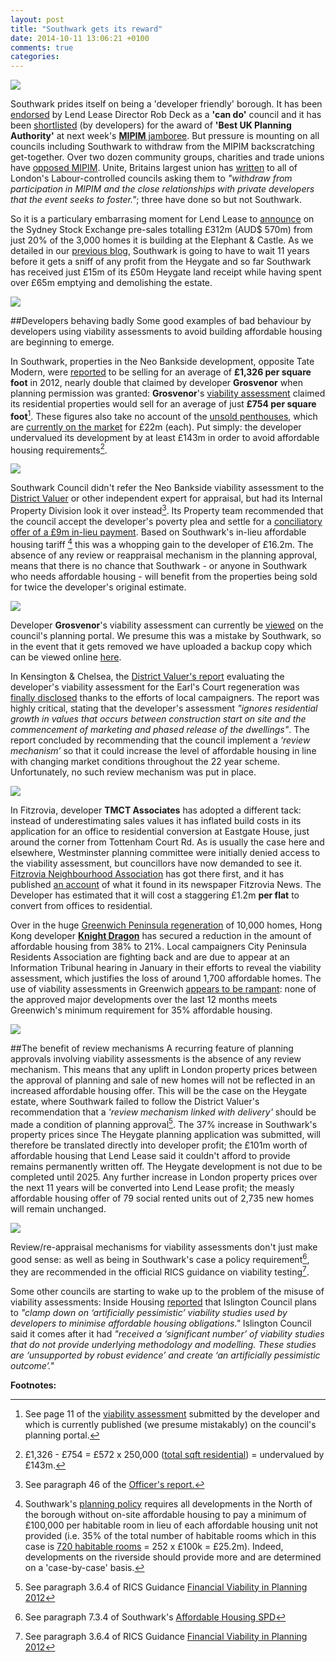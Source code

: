 ```yaml
---
layout: post
title: "Southwark gets its reward"
date: 2014-10-11 13:06:21 +0100
comments: true
categories: 
---
```

![](http://crappistmartin.github.io/images/MipimAwards.jpg) 

Southwark prides itself on being a 'developer friendly' borough. It has been [endorsed](http://vimeo.com/71882474#t=125s) by Lend Lease Director Rob Deck as a __'can do'__ council and it has been [shortlisted](http://www.mipimuk-awards.co.uk/mipimukawards2014/shortlist) (by developers) for the award of __'Best UK Planning Authority'__ at next week's [__MIPIM__ jamboree](http://www.mipimuk.co.uk/). But pressure is mounting on all councils including Southwark to withdraw from the MIPIM backscratching get-together. Over two dozen community groups, charities and trade unions have [opposed MIPIM](http://radicalhousingnetwork.org/mipim-uk/whos-opposing-mipim/). Unite, Britains largest union has [written](http://www.unitetheunion.org/news/labour-councillors-urged-to-boycott-property-developers-fair-as-londons-housing-crisis-mounts/) to all of London's Labour-controlled councils  asking them to _"withdraw from participation in MIPIM and the close relationships with private developers that the event seeks to foster."_; three have done so but not Southwark.

So it is a particulary embarrasing moment for Lend Lease to [announce](http://www.asx.com.au/asxpdf/20141009/pdf/42ss0tfmnqrw92.pdf) on the Sydney Stock Exchange pre-sales totalling £312m (AUD$ 570m) from just 20% of the 3,000 homes it is building at the Elephant & Castle. As we detailed in our [previous blog](/2014-09-20-setting-the-record-straight/), Southwark is going to have to wait 11 years before it gets a sniff of any profit from the Heygate and so far Southwark has received just £15m of its £50m Heygate land receipt while having spent over £65m emptying and demolishing the estate.  

![](https://pbs.twimg.com/media/BzdVDNBCAAMCUu0.png)

##Developers behaving badly
Some good examples of bad behaviour by developers using viability assessments to avoid building affordable housing are beginning to emerge. 

In Southwark, properties in the Neo Bankside development, opposite Tate Modern, were  [reported](http://www.colliers.com/~/media/Files/EMEA/UK/research/residential/201202-central-london-residential-market.pdf) to be selling for an average of __£1,326 per square foot__ in 2012, nearly double that claimed by developer __Grosvenor__ when planning permission was granted: __Grosvenor__'s [viability assessment](http://crappistmartin.github.io/images/NeoBankside_VA.pdf) claimed its residential properties would sell for an average of just __£754 per square foot__[^1]. These figures also take no account of the [unsold penthouses](http://online.wsj.com/articles/europe-house-of-the-day-luxury-penthouse-on-the-bank-of-the-thames-photos-1412674116), which are [currently on the market](http://www.london-se1.co.uk/news/view/7512) for £22m (each). Put simply: the developer undervalued its development by at least £143m in order to avoid affordable housing requirements[^2]. 

![](http://crappistmartin.github.io/images/neobanksidecomparison.jpg)

Southwark Council didn't refer the Neo Bankside viability assessment to the [District Valuer](http://www.voa.gov.uk/DVS/index.html) or other independent expert for appraisal, but had its Internal Property Division look it over instead[^3]. Its Property team recommended that the council accept the developer's poverty plea and settle for a [conciliatory offer of a £9m in-lieu payment](http://www.london-se1.co.uk/news/view/5356). Based on Southwark's in-lieu affordable housing tariff [^4] this was a whopping gain to the developer of £16.2m. 
The absence of any review or reappraisal mechanism in the planning approval, means that there is no chance that Southwark - or anyone in Southwark who needs affordable housing - will benefit from the properties being sold for twice the developer's original estimate.

![](http://crappistmartin.github.io/images/NEOBanksidePenthouse.jpg)

Developer __Grosvenor__'s viability assessment can currently be [viewed](http://planningonline.southwark.gov.uk/DocsOnline/Documents/6014_1.pdf) on the council's planning portal. We presume this was a mistake by Southwark, so in the event that it gets removed we have uploaded a backup copy which can be viewed online [here](http://planningonline.southwark.gov.uk/DocsOnline/Documents/6014_1.pdf).  

In Kensington & Chelsea, the [District Valuer's report](http://crappistmartin.github.io/images/SKMBT_DVSReport.pdf) evaluating the developer's viability assessment for the Earl's Court regeneration was [finally disclosed](http://www.insidehousing.co.uk/development/earls-court-developer-ignored-house-price-rises/7005985.article) thanks to the efforts of local campaigners. The report was highly critical, stating that the developer's assessment _"ignores residential growth in values that occurs between construction start on site and the commencement of marketing and phased release of the dwellings"_. The report concluded by recommending that the council implement a _‘review mechanism’_ so that it could increase the level of affordable housing in line with changing market conditions throughout the 22 year scheme. Unfortunately, no such review mechanism was put in place.

![](http://crappistmartin.github.io/images/DVSReport.png)


In Fitzrovia, developer __TMCT Associates__ has adopted a different tack: instead of underestimating sales values it has inflated build costs in its application for an office to residential conversion at Eastgate House, just around the corner from Tottenham Court Rd. As is usually the case here and elsewhere, Westminster planning committee were initially denied access to the viability assessment, but councillors have now demanded to see it. [Fitzrovia Neighbourhood Association](http://fitzrovia.org.uk/) has got there first, and it has published [an account](http://news.fitzrovia.org.uk/2014/10/09/affordable-housing-viability-and-profit/) of what it found in its newspaper Fitzrovia News. The Developer has estimated that it will cost a staggering £1.2m __per flat__ to convert from offices to residential.

Over in the huge [Greenwich Peninsula regeneration](http://knightdragon.com/greenwich-peninsula/current) of 10,000 homes, Hong Kong developer [__Knight Dragon__](http://knightdragon.com/) has secured a reduction in the amount of affordable housing from 38% to 21%. Local campaigners City Peninsula Residents Association are fighting back and are due to appear at an Information Tribunal hearing in January in their efforts to reveal the viability assessment, which justifies the loss of around 1,700 affordable homes. The use of viability assessments in Greenwich [appears to be rampant](http://www.thisislocallondon.co.uk/news/11500983._Pushing_poor_people_out____Greenwich_accused_of_affordable_housing_failure/): none of the approved major developments over the last 12 months meets Greenwich's minimum requirement for 35% affordable housing.

![](http://ystudio.co.uk/wp-content/uploads/2013/03/gp2.jpg)

##The benefit of review mechanisms
A recurring feature of planning approvals involving viability assessments is the absence of any review mechanism. This means that any uplift in London property prices between the approval of planning and sale of new homes will not be reflected in an increased affordable housing offer. This will be the case on the Heygate estate, where Southwark failed to follow the District Valuer's recommendation that a _'review mechanism linked with delivery'_ should be made a condition of planning approval[^6]. The 37% increase in Southwark's property prices since The Heygate planning application was submitted, will therefore be translated directly into developer profit; the £101m worth of affordable housing that Lend Lease said it couldn't afford to provide remains permanently written off. The Heygate development is not due to be completed until 2025. Any further increase in London property prices over the next 11 years will be converted into Lend Lease profit; the measly affordable housing offer of 79 social rented units out of 2,735 new homes will remain unchanged.

![](https://pbs.twimg.com/media/BprjPdsCQAEG0ze.png)
    
Review/re-appraisal mechanisms for viability assessments don't just make good sense: as well as being in Southwark's case a policy requirement[^5], they are recommended in the official RICS guidance on viability testing[^6]. 

Some other councils are starting to wake up to the problem of the misuse of viability assessments: Inside Housing [reported](http://www.insidehousing.co.uk/islingtons-planning-backlash-at-developer-super-profits/7005936.article) that Islington Council plans to _"clamp down on ‘artificially pessimistic’ viability studies used by developers to minimise affordable housing obligations."_ Islington Council said it comes after it had _"received a ‘significant number’ of viability studies that do not provide underlying methodology and modelling. These studies are ‘unsupported by robust evidence’ and create ‘an artificially pessimistic outcome’."_  


__Footnotes:__

[^1]: See page 11 of the [viability assessment](http://planningonline.southwark.gov.uk/DocsOnline/Documents/6014_1.pdf) submitted by the developer and which is currently published (we presume mistakably) on the council's planning portal.

[^2]: £1,326 - £754 = £572 x 250,000 ([total sqft residential](http://www.native-land.com/development-portfolio/neo-bankside)) = undervalued by £143m.

[^3]: See paragraph 46 of the [Officer's report.](http://planningonline.southwark.gov.uk/DocsOnline/Documents/159669_1.pdf)

[^4]: Southwark's [planning policy](http://crappistmartin.github.io/images/affordablehousingspg.pdf) requires all developments in the North of the borough without on-site affordable housing to pay a minimum of £100,000 per habitable room in lieu of each affordable housing unit not provided (i.e. 35% of the total number of habitable rooms which in this case is [720 habitable rooms](http://planningonline.southwark.gov.uk/DocsOnline/Documents/6006_1.pdf) = 252 x £100k = £25.2m). Indeed, developments on the riverside should provide more and are determined on a 'case-by-case' basis.
 
[^5]: See paragraph 7.3.4 of Southwark's [Affordable Housing SPD](http://www.southwark.gov.uk/download/downloads/id/6069/draft_affordable_housing_spd_2011)

[^6]: See paragraph 3.6.4 of RICS Guidance [Financial Viability in Planning 2012](http://www.pas.gov.uk/c/document_library/get_file?uuid=2c5c4f63-5010-4839-83f9-4955cf09e0a9&groupId=332612)
